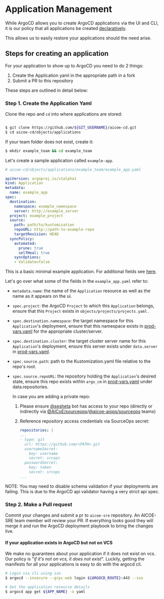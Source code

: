 # Application Management

While ArgoCD allows you to create ArgoCD applications via the UI and CLI, it is our
policy that all applications be created [declaratively](https://argoproj.github.io/argo-cd/operator-manual/declarative-setup/#applications).

This allows us to easily restore your applications should the need arise.

## Steps for creating an application
For your application to show up to ArgoCD you need to do 2 things:
1. Create the Application yaml in the appropriate path in a fork
2. Submit a PR to this repository

These steps are outlined in detail below:

### Step 1. Create the Application Yaml

Clone the repo and `cd` into where applications are stored:

```bash

$ git clone https://github.com/${GIT_USERNAME}/aicoe-cd.git
$ cd aicoe-cd/objects/applications
```

If your team folder does not exist, create it:

```bash
$ mkdir example_team && cd example_team
```

Let's create a sample application called `example-app`.


```yaml
# aicoe-cd/objects/applications/example_team/example_app.yaml

apiVersion: argoproj.io/v1alpha1
kind: Application
metadata:
  name: example_app
spec:
  destination:
    namespace: example_namespace
    server: http://example_server
  project: example_project
  source:
    path: path/to/kustomization
    repoURL: http://path-to-example-repo
    targetRevision: HEAD
  syncPolicy:
    automated:
      prune: true
      selfHeal: true
    syncOptions:
    - Validate=false
```
This is a basic minimal example application. For additional fields see [here](https://argoproj.github.io/argo-cd/operator-manual/application.yaml).

Let's go over what some of the fields in the `example_app.yaml` refer to:

- `metadata.name`: the name of the `Application` resource as well as the name as it appears on the ui.

- `spec.project`: the ArgoCD `Project` to which this `Application` belongs, ensure that this `Project` exists in `objects/projects/projects.yaml` .

- `spec.destination.namespace`: the target namespace for this `Application`'s deployment, ensure that this namespace exists in [prod-vars.yaml](https://github.com/AICoE/aicoe-cd/blob/master/vars/prod-vars.yaml) for the appropriate cluster/server.

- `spec.destination.cluster`: the target cluster server name for this `Application`'s deployment, ensure this server exists under `data.server` in [prod-vars.yaml](https://github.com/AICoE/aicoe-cd/blob/master/vars/prod-vars.yaml).

- `spec.source.path`: path to the Kustomization.yaml file relative to the repo's root.

- `spec.source.repoURL`: the repository holding the `Application`'s desired state, ensure this repo exists within `argo_cm` in [prod-vars.yaml](https://github.com/AICoE/aicoe-cd/blob/master/vars/prod-vars.yaml) under data.repositories.

  In case you are adding a private repo:

  1. Please ensure [@sesheta](https://github.com/sesheta) bot has access to your repo (directly or indirectly via [@AICoE/sourceops](https://github.com/orgs/AICoE/teams/sourceops)/[@aicoe-aiops/sourceops](https://github.com/orgs/aicoe-aiops/teams/sourceops) teams)
  2. Reference repository access credentials via SourceOps secret:

      ```yaml
      repositories: |
      ...
      - type: git
        url: https://github.com/<PATH>.git
        usernameSecret:
          key: username
          secret: srcops
        passwordSecret:
          key: token
          secret: srcops
      ...
      ```

NOTE: You may need to disable schema validation if your deployments are failing. This is due to the ArgoCD api validator having a very strict api spec.

### Step 2. Make a Pull request

Commit your changes and submit a pr to `aicoe-sre` repository. An AICOE-SRE team
member will review your PR. If everything looks good they will merge it and run
the ArgoCD deployment playbook to bring the changes live.


#### If your application exists in ArgoCD but not on VCS
We make no guarantees about your application if it does not exist on vcs. Our
policy is "_if it's not on vcs, it does not exist_". Luckily, getting the manifests
for all your applications is easy to do with the argocd cli.

```bash
# Login via cli using sso
$ argocd --insecure --grpc-web login ${ARGOCD_ROUTE}:443 --sso

# Get the application resource details
$ argocd app get ${APP_NAME} -o yaml
```
